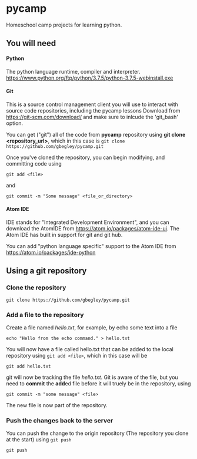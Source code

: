# pycamp

Homeschool camp projects for learning python.


## You will need

#### Python
The python language runtime, compiler and interpreter.
https://www.python.org/ftp/python/3.7.5/python-3.7.5-webinstall.exe


#### Git 
This is a source control management client you will use to interact with source code repositories, including the pycamp lessons
Download from https://git-scm.com/download/ and make sure to inlcude the 'git_bash' option.

You can get ("git") all of the code from **pycamp** repository using **git clone <repository_url>**, which in this case is
`git clone https://github.com/gbegley/pycamp.git`

Once you've cloned the repository, you can begin modifying, and committing code using

`git add <file>` 

and

`git commit -m "Some message" <file_or_directory>`




#### Atom IDE
IDE stands for "Integrated Development Environment", and you can download the AtomIDE from 
https://atom.io/packages/atom-ide-ui. The Atom IDE has built in support for git and git hub.

You can add "python language specific" support to the Atom IDE from 
https://atom.io/packages/ide-python


## Using a git repository

### Clone the repository

`git clone https://github.com/gbegley/pycamp.git`

### Add a file to the repository

Create a file named *hello.txt*, for example, by echo some text into a file

`echo "Hello from the echo command." > hello.txt`

You will now have a file called hello.txt that can be added to the local repository using `git add <file>`, which in this case will be

`git add hello.txt`

git will now be tracking the file *hello.txt*. Git is aware of the file, but you need to **commit** the **add**ed file before it will truely be in the repository, using 

`git commit -m "some message" <file>`

The new file is now part of the repository.

### Push the changes back to the server
You can push the change to the origin repository (The repository you clone at the start) using `git push`

`git push`



